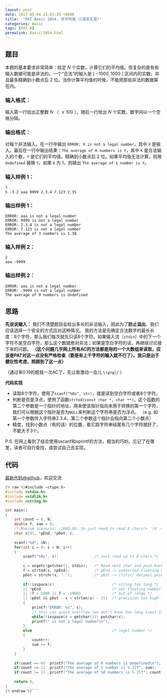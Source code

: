 ```yaml
---
layout: post
date: 2017-05-04 23:03:35 +0800
title:  "PAT Basic 1054. 求平均值 (C语言实现)"
categories: Basic
tags: [PAT-B]
permalink: Basic/1054.html
---
```


## 题目

本题的基本要求非常简单：给定 $N$ 个实数，计算它们的平均值。但复杂的是有些输入数据可能是非法的。一个“合法”的输入是 [ $-1000, 1000$ ]
区间内的实数，并且最多精确到小数点后 2 位。当你计算平均值的时候，不能把那些非法的数据算在内。

### 输入格式：

输入第一行给出正整数 $N$ （ $\le 100$ ）。随后一行给出 $N$ 个实数，数字间以一个空格分隔。

### 输出格式：

对每个非法输入，在一行中输出 `ERROR: X is not a legal number`，其中 `X` 是输入。最后在一行中输出结果：`The
average of K numbers is Y`，其中 `K` 是合法输入的个数，`Y` 是它们的平均值，精确到小数点后 2
位。如果平均值无法计算，则用 `Undefined` 替换 `Y`。如果 `K` 为 1，则输出 `The average of 1 number is
Y`。

### 输入样例 1：

    
    
    7
    5 -3.2 aaa 9999 2.3.4 7.123 2.35
    

### 输出样例 1：

    
    
    ERROR: aaa is not a legal number
    ERROR: 9999 is not a legal number
    ERROR: 2.3.4 is not a legal number
    ERROR: 7.123 is not a legal number
    The average of 3 numbers is 1.38
    

### 输入样例 2：

    
    
    2
    aaa -9999
    

### 输出样例 2：

    
    
    ERROR: aaa is not a legal number
    ERROR: -9999 is not a legal number
    The average of 0 numbers is Undefined
    



## 思路

**先说说输入：** 我们不清楚题目会给出多长的非法输入，因此为了**防止溢出**，我们应该选择一个安全的方式应对这种情况。
我的方法是先确定合法数字的最长长度：8个字符，那么我们每次就先只读8个字符。如果输入流（`stdin`）中的下一个字符不是空白字符，那么这个数就绝对非法；如果是空白字符的话，再继续讨论接下来的问题。
**（这个问题几乎网上所有AC的方法都是用的一个大数组来读取，应该是PAT对这一点没有严格检查（要是有上千字符的输入就不行了）。我只是出于健壮性考虑，照顾到了这一点）**

（通过率0.19的题我一次AC了，先让我激动一会儿 `\(≧▽≦)/` ）

**代码实现**

- 读取8个字符，使用了`scanf("%8s", str)`，就是读到空白字符或者8个字符。
- 判断是否是浮点，使用了函数`strtod(const char *, char **)`，这个函数的第二个参数是一个指针的地址，用来使该指针指向未用于转换的第一个字符，我们可以根据这个指针是否为`NULL`来判断这个字符串是否为浮点。
（e.g. 如第一个参数传入字符串2.3.4，第二个参数这个指针会指向第二个小数点）
- 精度，找到小数点（有的话）的位置，看它距字符串结尾有几个字符就好了，不能大于3个。

P.S. 在网上看到了结合使用sscanf和sprintf的方法，相当的巧妙。忘记了在哪里，读者可自行查找，或尝试自己去实现。

## 代码

[最新代码@github](https://github.com/OliverLew/PAT/blob/master/PATBasic/1054.c)，欢迎交流
```c
{% raw %}#include <ctype.h>
#include <stdio.h>
#include <stdlib.h>
#include <string.h>

int main()
{
    int count = 0, N;
    double f, sum = 0;
    /* Maxium scenario: -1000.00. So just need to read 8 chars(+ '\0' = 9) */
    char s[9], *pEnd, *pDot, c;
    
    scanf("%d", &N);
    for(int i = 0; i < N; i++)
    {
        scanf("%8s", s);                /* Just read up to 8 chars */
        
        c = ungetc(getchar(), stdin);   /* Read next char and push back */
        f = strtod(s, &pEnd);           /* pEnd -> converted floating number */
        pDot = strchr(s, '.');          /* pDot -> (first) decimal point */
        
        if(!isspace(c)                          /* string too long */
        || *pEnd                                /* not floating number */
        || (f > 1000 || f < -1000)              /* out of range */
        || (pDot && pDot - s < strlen(s) - 3))  /* precision too high */
        {
            printf("ERROR: %s", s);
            /* this can avoid overflow (we don't know how long input is) */
            while(!isspace(c = getchar())) putchar(c);
            printf(" is not a legal number\n");
        }
        else                                    /* legel number */
        {
            count++;
            sum += f;
        }
    }
    
    if(count == 0)  printf("The average of 0 numbers is Undefined\n");
    if(count == 1)  printf("The average of 1 number is %.2lf", sum);
    if(count >= 2)  printf("The average of %d numbers is %.2lf", count, sum / count);
    
    return 0;
}
{% endraw %}```